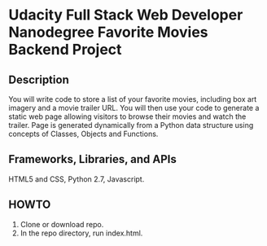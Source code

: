 # Udacity Full Stack Web Developer Nanodegree Favorite Movies Backend Project

## Description

You will write code to store a list of your favorite movies, including box art imagery and a movie trailer URL. You will then use your code to generate a static web page allowing visitors to browse their movies and watch the trailer. Page is generated dynamically from a Python data structure using concepts of Classes, Objects and Functions.

## Frameworks, Libraries, and APIs

HTML5 and CSS, Python 2.7, Javascript.

## HOWTO

1. Clone or download repo.
2. In the repo directory, run index.html.